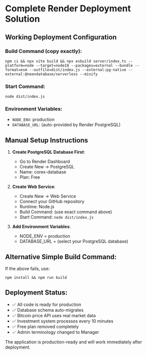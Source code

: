 # Complete Render Deployment Solution

## Working Deployment Configuration

### Build Command (copy exactly):
```
npm ci && npx vite build && npx esbuild server/index.ts --platform=node --target=node18 --packages=external --bundle --format=esm --outfile=dist/index.js --external:pg-native --external:@neondatabase/serverless --minify
```

### Start Command:
```
node dist/index.js
```

### Environment Variables:
- `NODE_ENV`: production
- `DATABASE_URL`: (auto-provided by Render PostgreSQL)

## Manual Setup Instructions

1. **Create PostgreSQL Database First**:
   - Go to Render Dashboard
   - Create New → PostgreSQL
   - Name: corex-database
   - Plan: Free

2. **Create Web Service**:
   - Create New → Web Service
   - Connect your GitHub repository
   - Runtime: Node.js
   - Build Command: (use exact command above)
   - Start Command: `node dist/index.js`

3. **Add Environment Variables**:
   - NODE_ENV = production
   - DATABASE_URL = (select your PostgreSQL database)

## Alternative Simple Build Command:
If the above fails, use:
```
npm install && npm run build
```

## Deployment Status:
- ✅ All code is ready for production
- ✅ Database schema auto-migrates
- ✅ Bitcoin price API uses real market data
- ✅ Investment system processes every 10 minutes
- ✅ Free plan removed completely
- ✅ Admin terminology changed to Manager

The application is production-ready and will work immediately after deployment.